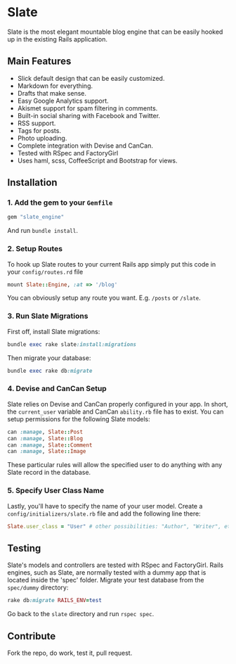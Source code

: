 # Slate
Slate is the most elegant mountable blog engine that can be easily hooked up in the existing Rails application.

## Main Features
- Slick default design that can be easily customized.
- Markdown for everything.
- Drafts that make sense.
- Easy Google Analytics support.
- Akismet support for spam filtering in comments.
- Built-in social sharing with Facebook and Twitter.
- RSS support.
- Tags for posts.
- Photo uploading.
- Complete integration with Devise and CanCan.
- Tested with RSpec and FactoryGirl
- Uses haml, scss, CoffeeScript and Bootstrap for views.

## Installation
### 1. Add the gem to your `Gemfile`
```ruby
gem "slate_engine"
```
And run `bundle install`.

### 2. Setup Routes
To hook up Slate routes to your current Rails app simply put this code in your `config/routes.rd` file

```ruby
mount Slate::Engine, :at => '/blog'
```

You can obviously setup any route you want. E.g. `/posts` or `/slate`.

### 3. Run Slate Migrations
First off, install Slate migrations:

```ruby
bundle exec rake slate:install:migrations
```

Then migrate your database:

```ruby
bundle exec rake db:migrate
```

### 4. Devise and CanCan Setup
Slate relies on Devise and CanCan properly configured in your app. In short, the `current_user` variable and CanCan `ability.rb` file has to exist. You can setup permissions for the following Slate models:

```ruby
can :manage, Slate::Post
can :manage, Slate::Blog
can :manage, Slate::Comment
can :manage, Slate::Image
```

These particular rules will allow the specified user to do anything with any Slate record in the database.

### 5. Specify User Class Name
Lastly, you'll have to specify the name of your user model. Create a `config/initializers/slate.rb` file and add the following line there:

```ruby
Slate.user_class = "User" # other possibilities: "Author", "Writer", etc.
```

## Testing
Slate's models and controllers are tested with RSpec and FactoryGirl. Rails engines, such as Slate, are normally tested with a dummy app that is located inside the 'spec' folder. Migrate your test database from the `spec/dummy` directory:

```ruby
rake db:migrate RAILS_ENV=test
```

Go back to the `slate` directory and run `rspec spec`.

## Contribute
Fork the repo, do work, test it, pull request.